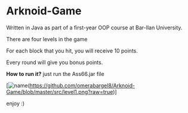 # Arknoid-Game
Written in Java as part of a first-year OOP course at Bar-Ilan University.

There are four levels in the game

For each block that you hit, you will receive 10 points.

Every round will give you bonus points.

**How to run it?** 
just run the Ass66.jar file

[![name](https://github.com/omerabargel8/Arknoid-Game/blob/master/src/gameover.png?raw=true)(https://github.com/omerabargel8/Arknoid-Game/blob/master/src/level1.png?raw=true)]

enjoy :)
